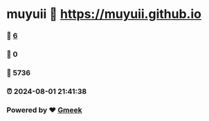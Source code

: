 # muyuii :link: https://muyuii.github.io 
### :page_facing_up: [6](https://muyuii.github.io/tag.html) 
### :speech_balloon: 0 
### :hibiscus: 5736 
### :alarm_clock: 2024-08-01 21:41:38 
### Powered by :heart: [Gmeek](https://github.com/Meekdai/Gmeek)

